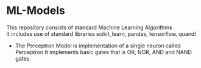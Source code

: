 # ML-Models

This repository consists of standard Machine Learning Algorithms<br>
It includes use of standard libraries scikit_learn, pandas, tensorflow, quandl

* The Perceptron Model is implementation of a single neuron called Perceptron
  It implements basic gates that is OR, NOR, AND and NAND gates
